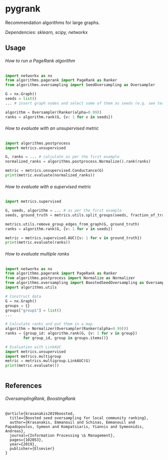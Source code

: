 # pygrank
Recommendation algorithms for large graphs.

*Dependencies: sklearn, scipy, networkx*

## Usage
###### How to run a PageRank algorithm
```python
import networkx as nx
from algorithms.pagerank import PageRank as Ranker
from algorithms.oversampling import SeedOversampling as Oversampler

G = nx.Graph()
seeds = list()
... # insert graph nodes and select some of them as seeds (e.g. see tests.py)

algorithm = Oversampler(Ranker(alpha=0.99))
ranks = algorithm.rank(G, {v: 1 for v in seeds})
```

###### How to evaluate with an unsupervised metric
```python
import algorithms.postprocess
import metrics.unsupervised

G, ranks = ... # calculate as per the first example
normalized_ranks = algorithms.postprocess.Normalize().rank(ranks)

metric = metrics.unsupervised.Conductance(G)
print(metric.evaluate(normalized_ranks))
```

###### How to evaluate with a supervised metric
```python
import metrics.supervised

G, seeds, algorithm = ... # as per the first example
seeds, ground_truth = metrics.utils.split_groups(seeds, fraction_of_training=0.5)

metrics.utils.remove_group_edges_from_graph(G, ground_truth)
ranks = algorithm.rank(G, {v: 1 for v in seeds})

metric = metrics.supervised.AUC({v: 1 for v in ground_truth})
print(metric.evaluate(ranks))
```

###### How to evaluate multiple ranks
```python
import networkx as nx
from algorithms.pagerank import PageRank as Ranker
from algorithms.postprocess import Normalize as Normalizer
from algorithms.oversampling import BoostedSeedOversampling as Oversampler
import algorithms.utils

# Construct data
G = nx.Graph()
groups = {}
groups["group1"] = list()
... 

# Calculate ranks and put them in a map
algorithm = Normalizer(Oversampler(Ranker(alpha=0.99)))
ranks = {group_id: algorithm.rank(G, {v: 1 for v in group}) 
        for group_id, group in groups.items()}

# Evaluation with LinkAUC
import metrics.unsupervised
import metrics.multigroup
metric = metrics.multigroup.LinkAUC(G)
print(metric.evaluate())
        
```


## References
###### *OversamplingRank*, *BoostingRank*
```
@article{krasanakis2019boosted,
  title={Boosted seed oversampling for local community ranking},
  author={Krasanakis, Emmanouil and Schinas, Emmanouil and Papadopoulos, Symeon and Kompatsiaris, Yiannis and Symeonidis, Andreas},
  journal={Information Processing \& Management},
  pages={102053},
  year={2019},
  publisher={Elsevier}
}
```
